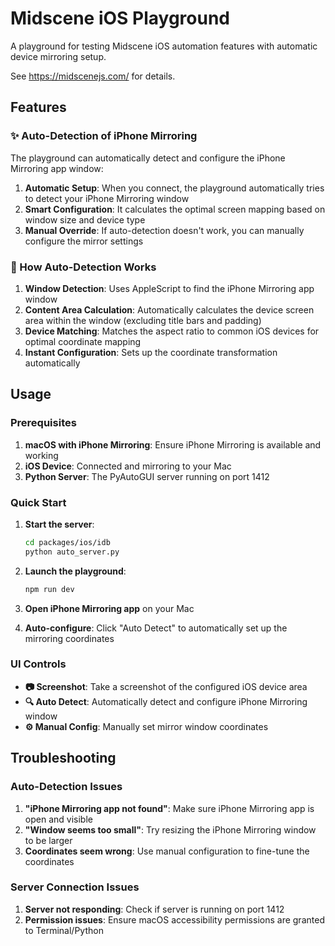 # Midscene iOS Playground

A playground for testing Midscene iOS automation features with automatic device mirroring setup.

See https://midscenejs.com/ for details.

## Features

### ✨ Auto-Detection of iPhone Mirroring

The playground can automatically detect and configure the iPhone Mirroring app window:

1. **Automatic Setup**: When you connect, the playground automatically tries to detect your iPhone Mirroring window
2. **Smart Configuration**: It calculates the optimal screen mapping based on window size and device type  
3. **Manual Override**: If auto-detection doesn't work, you can manually configure the mirror settings

### 🎯 How Auto-Detection Works

1. **Window Detection**: Uses AppleScript to find the iPhone Mirroring app window
2. **Content Area Calculation**: Automatically calculates the device screen area within the window (excluding title bars and padding)
3. **Device Matching**: Matches the aspect ratio to common iOS devices for optimal coordinate mapping
4. **Instant Configuration**: Sets up the coordinate transformation automatically

## Usage

### Prerequisites

1. **macOS with iPhone Mirroring**: Ensure iPhone Mirroring is available and working
2. **iOS Device**: Connected and mirroring to your Mac
3. **Python Server**: The PyAutoGUI server running on port 1412

### Quick Start

1. **Start the server**:
   ```bash
   cd packages/ios/idb
   python auto_server.py
   ```

2. **Launch the playground**:
   ```bash
   npm run dev
   ```

3. **Open iPhone Mirroring app** on your Mac

4. **Auto-configure**: Click "Auto Detect" to automatically set up the mirroring coordinates

### UI Controls

- **📷 Screenshot**: Take a screenshot of the configured iOS device area
- **🔍 Auto Detect**: Automatically detect and configure iPhone Mirroring window  
- **⚙️ Manual Config**: Manually set mirror window coordinates

## Troubleshooting

### Auto-Detection Issues

1. **"iPhone Mirroring app not found"**: Make sure iPhone Mirroring app is open and visible
2. **"Window seems too small"**: Try resizing the iPhone Mirroring window to be larger
3. **Coordinates seem wrong**: Use manual configuration to fine-tune the coordinates

### Server Connection Issues

1. **Server not responding**: Check if server is running on port 1412
2. **Permission issues**: Ensure macOS accessibility permissions are granted to Terminal/Python
